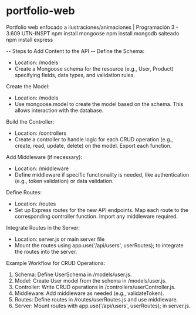 # portfolio-web
Portfolio web enfocado a ilustraciones/animaciones | Programación 3 - 3.609 UTN-INSPT
npm install mongoose
npm install mongodb salteado
npm install express

-- Steps to Add Content to the API --
Define the Schema:
- Location: /models
- Create a Mongoose schema for the resource (e.g., User, Product) specifying fields, data types, and validation rules.

Create the Model:
- Location: /models
- Use mongoose.model to create the model based on the schema. This allows interaction with the database.

Build the Controller:
- Location: /controllers
- Create a controller to handle logic for each CRUD operation (e.g., create, read, update, delete) on the model. Export each function.

Add Middleware (if necessary):
- Location: /middleware
- Define middleware if specific functionality is needed, like authentication (e.g., token validation) or data validation.

Define Routes:
- Location: /routes
- Set up Express routes for the new API endpoints. Map each route to the corresponding controller function. Import any middleware required.

Integrate Routes in the Server:
- Location: server.js or main server file
- Mount the routes using app.use('/api/users', userRoutes); to integrate the routes into the server.

Example Workflow for CRUD Operations:

1. Schema: Define UserSchema in /models/user.js.
2. Model: Create User model from the schema in /models/user.js.
3. Controller: Write CRUD operations in /controllers/userController.js.
4. Middleware: Add middleware as needed (e.g., validateToken).
5. Routes: Define routes in /routes/userRoutes.js and use middleware.
6. Server: Mount routes with app.use('/api/users', userRoutes); in server.js.